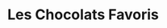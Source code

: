 ---
title: "Les Chocolats Favoris"
url: /quebec/les-chocolats-favoris-1e-avenue/
shop: confectionery
---